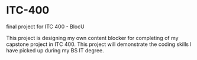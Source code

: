 # ITC-400
final project for ITC  400 - BlocU

This project is designing my own content blocker for completing of my capstone project in ITC 400. This project will demonstrate the
coding skills I have picked up during my BS IT degree.
